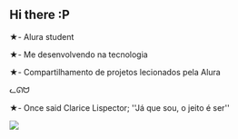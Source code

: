 ## Hi there :P 

★- Alura student

★- Me desenvolvendo na tecnologia

★- Compartilhamento de projetos lecionados pela Alura

ᓚᘏᗢ

★- Once said Clarice Lispector; ''Já que sou, o jeito é ser''

![](https://media.tenor.com/olr0tUuWI7gAAAAi/cuh-cat.gif)
